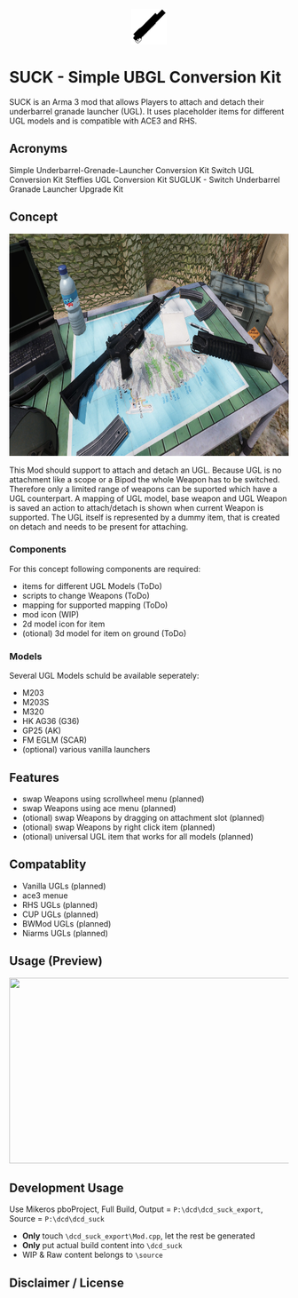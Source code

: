 <p align="center"><img width="64" height="64" src="source/images/icon_64p_blk.png">

<p align="left">

# SUCK - Simple UBGL Conversion Kit

SUCK is an Arma 3 mod that allows Players to attach and detach their underbarrel granade launcher (UGL).
It uses placeholder items for different UGL models and is compatible with ACE3 and RHS.

## Acronyms

Simple Underbarrel-Grenade-Launcher Conversion Kit
Switch UGL Conversion Kit
Steffies UGL Conversion Kit
SUGLUK - Switch Underbarrel Granade Launcher Upgrade Kit

## Concept

<p align="center"><img width="800" height="400" src="source/images/suck_picture_2048x1024.png">

<p align="left">

This Mod should support to attach and detach an UGL.
Because UGL is no attachment like a scope or a Bipod the whole Weapon has to be switched.
Therefore only a limited range of weapons can be suported which have a UGL counterpart.
A mapping of UGL model, base weapon and UGL Weapon is saved an action to attach/detach is shown when current Weapon is supported.
The UGL itself is represented by a dummy item, that is created on detach and needs to be present for attaching.

### Components

For this concept following components are required:

- items for different UGL Models (ToDo)
- scripts to change Weapons (ToDo)
- mapping for supported mapping (ToDo)
- mod icon (WIP)
- 2d model icon for item
- (otional) 3d model for item on ground (ToDo)

### Models

Several UGL Models schuld be available seperately:
- M203
- M203S
- M320
- HK AG36 (G36)
- GP25 (AK)
- FM EGLM (SCAR)
- (optional) various vanilla launchers

## Features

- swap Weapons using scrollwheel menu (planned)
- swap Weapons using ace menu (planned)
- (otional) swap Weapons by dragging on attachment slot (planned)
- (otional) swap Weapons by right click item (planned)
- (otional) universal UGL item that works for all models (planned)

## Compatablity

- Vanilla UGLs (planned)
- ace3 menue
- RHS UGLs (planned)
- CUP UGLs (planned)
- BWMod UGLs (planned)
- Niarms UGLs (planned)

## Usage (Preview)

<p align="center"><img width="800" height="334" src="source/images/action.gif">

<p align="left">

## Development Usage

Use Mikeros pboProject, Full Build, Output = `P:\dcd\dcd_suck_export`, Source = `P:\dcd\dcd_suck`

- **Only** touch `\dcd_suck_export\Mod.cpp`, let the rest be generated
- **Only** put actual build content into `\dcd_suck`
- WIP & Raw content belongs to `\source`

## Disclaimer / License
